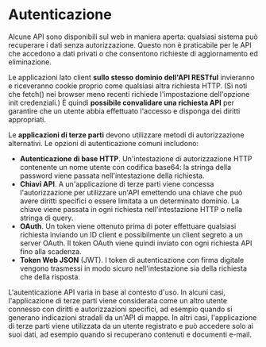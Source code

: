 # Autenticazione

Alcune API sono disponibili sul web in maniera aperta: qualsiasi sistema può recuperare i dati senza autorizzazione. Questo non è praticabile per le API che accedono a dati privati ​​o che consentono richieste di aggiornamento ed eliminazione.

Le applicazioni lato client **sullo stesso dominio dell'API RESTful** invieranno e riceveranno cookie proprio come qualsiasi altra richiesta HTTP. (Si noti che fetch() nei browser meno recenti richiede l'impostazione dell'opzione init credenziali.) È quindi **possibile convalidare una richiesta API** per garantire che un utente abbia effettuato l'accesso e disponga dei diritti appropriati.

Le **applicazioni di terze parti** devono utilizzare metodi di autorizzazione alternativi. Le opzioni di autenticazione comuni includono:

* **Autenticazione di base HTTP**. Un'intestazione di autorizzazione HTTP contenente un nome utente con codifica base64: la stringa della password viene passata nell'intestazione della richiesta.
* **Chiavi API**. A un'applicazione di terze parti viene concessa l'autorizzazione per utilizzare un'API emettendo una chiave che può avere diritti specifici o essere limitata a un determinato dominio. La chiave viene passata in ogni richiesta nell'intestazione HTTP o nella stringa di query.
* **OAuth**. Un token viene ottenuto prima di poter effettuare qualsiasi richiesta inviando un ID client e possibilmente un client segreto a un server OAuth. Il token OAuth viene quindi inviato con ogni richiesta API fino alla scadenza.
* **Token Web JSON** (JWT). I token di autenticazione con firma digitale vengono trasmessi in modo sicuro nell'intestazione sia della richiesta che della risposta.

L'autenticazione API varia in base al contesto d'uso. In alcuni casi, l'applicazione di terze parti viene considerata come un altro utente connesso con diritti e autorizzazioni specifici, ad esempio quando si generano indicazioni stradali da un'API di mappe. In altri casi, l'applicazione di terze parti viene utilizzata da un utente registrato e può accedere solo ai suoi dati, ad esempio quando si recuperano contenuti e documenti e-mail.

